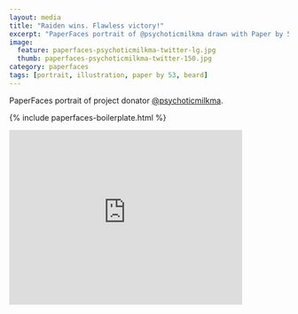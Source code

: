 ```yaml
---
layout: media
title: "Raiden wins. Flawless victory!"
excerpt: "PaperFaces portrait of @psychoticmilkma drawn with Paper by 53 on an iPad."
image: 
  feature: paperfaces-psychoticmilkma-twitter-lg.jpg
  thumb: paperfaces-psychoticmilkma-twitter-150.jpg
category: paperfaces
tags: [portrait, illustration, paper by 53, beard]
---
```


PaperFaces portrait of project donator [@psychoticmilkma](http://twitter.com/psychoticmilkma).

{% include paperfaces-boilerplate.html %}

<iframe width="420" height="315" src="http://www.youtube.com/embed/x6ok6e3DERE" frameborder="0"> </iframe>